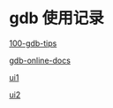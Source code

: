# gdb 使用记录



[100-gdb-tips](https://www.gitbook.com/book/wizardforcel/100-gdb-tips)

[gdb-online-docs](https://sourceware.org/gdb/onlinedocs/gdb/)

[ui1](https://github.com/snare/voltron) 

[ui2](https://github.com/cyrus-and/gdb-dashboard)

